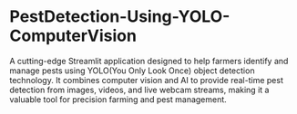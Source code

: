 # PestDetection-Using-YOLO-ComputerVision
A cutting-edge Streamlit application designed to help farmers identify and manage pests using YOLO(You Only Look Once) object detection technology. It combines computer vision and AI to provide real-time pest detection from images, videos, and live webcam streams, making it a valuable tool for precision farming and pest management.
